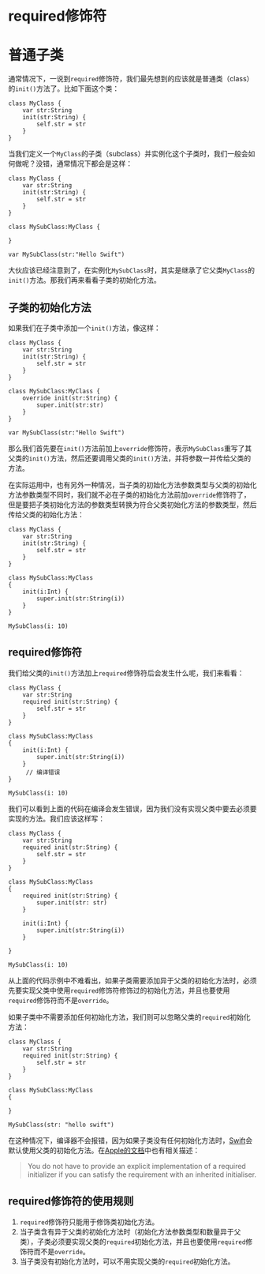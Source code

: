 # required修饰符

# 普通子类



通常情况下，一说到`required`修饰符，我们最先想到的应该就是普通类（class）的`init()`方法了。比如下面这个类：



```
class MyClass {
    var str:String
    init(str:String) {
        self.str = str
    }
}
```



当我们定义一个`MyClass`的子类（subclass）并实例化这个子类时，我们一般会如何做呢？没错，通常情况下都会是这样：



```
class MyClass {
    var str:String
    init(str:String) {
        self.str = str
    }
}

class MySubClass:MyClass {

}

var MySubClass(str:"Hello Swift")
```



大伙应该已经注意到了，在实例化`MySubClass`时，其实是继承了它父类`MyClass`的`init()`方法。那我们再来看看子类的初始化方法。

## 子类的初始化方法

如果我们在子类中添加一个`init()`方法，像这样：



```
class MyClass {
    var str:String
    init(str:String) {
        self.str = str
    }
}

class MySubClass:MyClass {
    override init(str:String) {
        super.init(str:str)
    }   
}

var MySubClass(str:"Hello Swift")
```



那么我们首先要在`init()`方法前加上`override`修饰符，表示`MySubClass`重写了其父类的`init()`方法，然后还要调用父类的`init()`方法，并将参数一并传给父类的方法。

在实际运用中，也有另外一种情况，当子类的初始化方法参数类型与父类的初始化方法参数类型不同时，我们就不必在子类的初始化方法前加`override`修饰符了，但是要把子类初始化方法的参数类型转换为符合父类初始化方法的参数类型，然后传给父类的初始化方法：



```
class MyClass {
    var str:String
    init(str:String) {
        self.str = str
    }
}

class MySubClass:MyClass
{
    init(i:Int) {
        super.init(str:String(i))
    }
}

MySubClass(i: 10)
```



## required修饰符

我们给父类的`init()`方法加上`required`修饰符后会发生什么呢，我们来看看：



```
class MyClass {
    var str:String
    required init(str:String) {
        self.str = str
    }
}

class MySubClass:MyClass
{
    init(i:Int) {
        super.init(str:String(i))
    }
     // 编译错误
}

MySubClass(i: 10)
```



我们可以看到上面的代码在编译会发生错误，因为我们没有实现父类中要去必须要实现的方法。我们应该这样写：



```
class MyClass {
    var str:String
    required init(str:String) {
        self.str = str
    }
}

class MySubClass:MyClass
{
    required init(str:String) {
        super.init(str: str)
    }

    init(i:Int) {
        super.init(str:String(i))
    }

}

MySubClass(i: 10)
```



从上面的代码示例中不难看出，如果子类需要添加异于父类的初始化方法时，必须先要实现父类中使用`required`修饰符修饰过的初始化方法，并且也要使用`required`修饰符而不是`override`。

如果子类中不需要添加任何初始化方法，我们则可以忽略父类的`required`初始化方法：



```
class MyClass {
    var str:String
    required init(str:String) {
        self.str = str
    }
}

class MySubClass:MyClass
{

}

MySubClass(str: "hello swift")
```



在这种情况下，编译器不会报错，因为如果子类没有任何初始化方法时，[Swift](http://lib.csdn.net/base/1 "undefined")会默认使用父类的初始化方法。在[Apple的文档](https://developer.apple.com/library/prerelease/mac/documentation/Swift/Conceptual/Swift_Programming_Language/Initialization.html#//apple_ref/doc/uid/TP40014097-CH18-XID_339)中也有相关描述：

> You do not have to provide an explicit implementation of a required initializer if you can satisfy the requirement with an inherited initialiser.

## required修饰符的使用规则

1. `required`修饰符只能用于修饰类初始化方法。
2. 当子类含有异于父类的初始化方法时（初始化方法参数类型和数量异于父类），子类必须要实现父类的`required`初始化方法，并且也要使用`required`修饰符而不是`override`。
3. 当子类没有初始化方法时，可以不用实现父类的`required`初始化方法。


